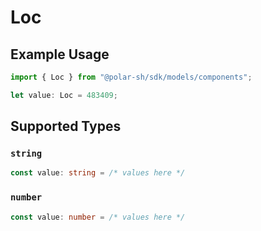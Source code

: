 # Loc

## Example Usage

```typescript
import { Loc } from "@polar-sh/sdk/models/components";

let value: Loc = 483409;
```

## Supported Types

### `string`

```typescript
const value: string = /* values here */
```

### `number`

```typescript
const value: number = /* values here */
```

